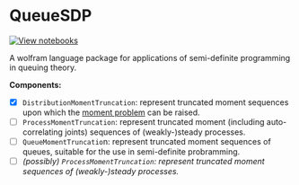 # QueueSDP
[![View notebooks](https://wolfr.am/HAAhzkRq)](https://wolfr.am/TPaqP8aH)

A wolfram language package for applications of semi-definite programming in queuing theory.

**Components:**
- [x] `DistributionMomentTruncation`: represent truncated moment sequences upon which the [moment problem](https://en.wikipedia.org/wiki/Moment_problem) can be raised.
- [ ] `ProcessMomentTruncation`: represent truncated moment (including auto-correlating joints) sequences of (weakly-)steady processes.
- [ ] `QueueMomentTruncatio`n: represent truncated moment sequences of queues, suitable for the use in semi-definite probramming.
- [ ] _(possibly) `ProcessMomentTruncation`: represent truncated moment sequences of (weakly-)steady processes._
